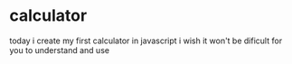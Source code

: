 # calculator

today i create my first calculator in javascript i wish it won't be dificult 
for you to understand and use
